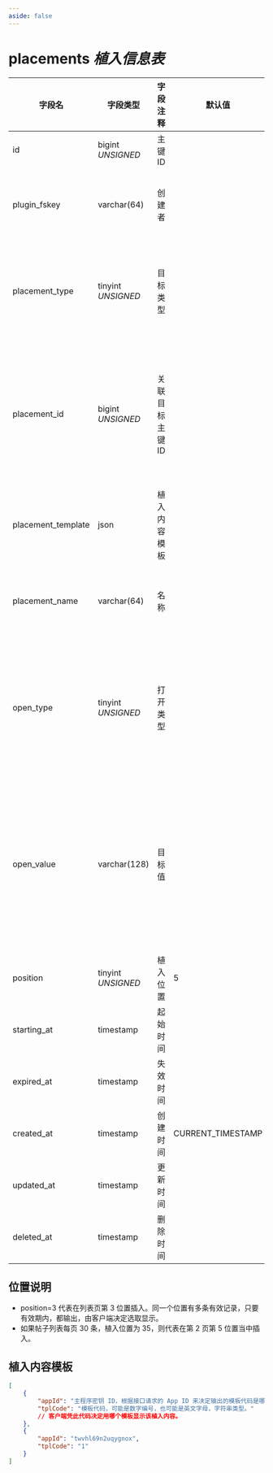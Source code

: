 ```yaml
---
aside: false
---
```


# placements *植入信息表*

| 字段名 | 字段类型 | 字段注释 | 默认值 | 可空 | 备注 |
| --- | --- | --- | --- | --- | --- |
| id | bigint *UNSIGNED* | 主键 ID | | NO | 自动递增 |
| plugin_fskey | varchar(64) | 创建者 |  | NO | 该条记录哪个插件创建的<br>关联字段 [plugins->fskey](../plugins/plugins.md) |
| placement_type | tinyint *UNSIGNED* | 目标类型 |  | NO | 1.用户 / 2.小组 / 3.话题 / 4.帖子 / 5.评论<br>读取哪种内容作为列表页参数 |
| placement_id | bigint *UNSIGNED* | 关联目标主键 ID |  | NO | 1.关联字段 users->id<br>2.关联字段 groups->id<br>3.关联字段 hashtags->id<br>4.关联字段 posts->id<br>5.关联字段 comments->id |
| placement_template | json | 植入内容模板 |  | NO | 自定义编号，来源于使用的客户端 |
| placement_name | varchar(64) | 名称 |  | NO | **多语言**<br>比如：赞助商、广告、你可能感兴趣等 |
| open_type | tinyint *UNSIGNED* | 打开类型 |  | NO | 1.用户主页 / 2.小组详情页 / 3.话题详情页<br>4.帖子详情页 / 5.评论详情页 / 6.扩展内联框架<br>7.插件页 / 8.指定网址 |
| open_value | varchar(128) | 目标值 |  | NO | 用户、小组、话题、帖子、评论，则是对应的主键 ID<br>扩展内联框架是 `extends->id`<br>插件页是 `fskey`，指定网址是 URL |
| position | tinyint *UNSIGNED* | 植入位置 | 5 | NO |  |
| starting_at | timestamp | 起始时间 |  | YES | 为空代表立马开始 |
| expired_at | timestamp | 失效时间 |  | YES | 为空代表永久有效 |
| created_at | timestamp | 创建时间 | CURRENT_TIMESTAMP | NO |  |
| updated_at | timestamp | 更新时间 |  | YES |  |
| deleted_at | timestamp | 删除时间 |  | YES |  |


## 位置说明

- position=3 代表在列表页第 3 位置插入。同一个位置有多条有效记录，只要有效期内，都输出，由客户端决定选取显示。
- 如果帖子列表每页 30 条，植入位置为 35，则代表在第 2 页第 5 位置当中插入。

## 植入内容模板

```json
[
    {
        "appId": "主程序密钥 ID，根据接口请求的 App ID 来决定输出的模板代码是哪个",
        "tplCode": "模板代码，可能是数字编号，也可能是英文字母，字符串类型。"
        // 客户端凭此代码决定用哪个模板显示该植入内容。
    },
    {
        "appId": "twvhl69n2uqygnox",
        "tplCode": "1"
    }
]
```